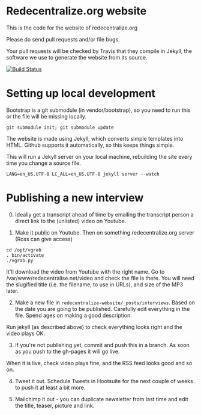 Redecentralize.org website
==========================

This is the code for the website of redecentralize.org

Please do send pull requests and/or file bugs.

Your pull requests will be checked by Travis that they compile in Jekyll, the software we use to generate the website from its source.

[![Build Status](https://travis-ci.org/redecentralize/redecentralize-website.png)](https://travis-ci.org/redecentralize/redecentralize-website)


Setting up local development
============================

Bootstrap is a git submodule (in vendor/bootstrap), so you need to run this or
the file will be missing locally.

`git submodule init; git submodule update`

The website is made using Jekyll, which converts simple templates into HTML.
Github supports it automatically, so this keeps things simple.

This will run a Jekyll server on your local machine, rebuilding the 
site every time you change a source file.

`LANG=en_US.UTF-8 LC_ALL=en_US.UTF-8 jekyll server --watch`


Publishing a new interview
==========================

0. Ideally get a transcript ahead of time by emailing the transcript
person a direct link to the (unlisted) video on Youtube.

1. Make it public on Youtube. Then on something.redecentralize.org server
(Ross can give access) 

```
cd /opt/vgrab
. bin/activate
./vgrab.py
```

It'll download the video from Youtube with the right name.  Go to
/var/www/redecentralise.net/video and check the file is there. You will need
the slugified title (i.e. the filename, to use in URLs), and size of the MP3
later.

2. Make a new file in `redecentralize-website/_posts/interviews`.
Based on the date you are going to be published. Carefully edit
everything in the file. Spend ages on making a good description.

Run jekyll (as described above) to check everything looks right and the video
plays OK.

3. If you're not publishing yet, commit and push this in a branch.
As soon as you push to the gh-pages it will go live.

When it is live, check video plays fine, and the RSS feed looks good
and so on.

4. Tweet it out. Schedule Tweets in Hootsuite for the next couple of weeks
to push it at least a bit more.

5. Mailchimp it out - you can duplicate newsletter from last time and edit the
title, teaser, picture and link.




